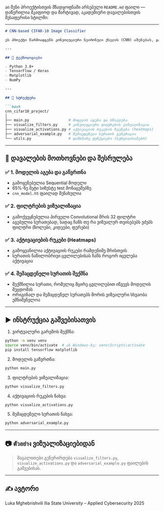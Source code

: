 აი შენი პროექტისთვის მზადყოფნაში არსებული `README.md` ფაილი — დაწერილია მკაფიოდ და მარტივად, აკადემიური დავალებისთვის შესაფერისი სტილში:

---

````markdown
# CNN-based CIFAR-10 Image Classifier

ეს პროექტი წარმოადგენს კონვოლუციური ნეირონული ქსელის (CNN) აშენებას, გაწვრთნასა და ანალიზს CIFAR-10 მონაცემთა ბაზაზე. იგი მოიცავს შემდეგ საფეხურებს:

---

## 🔧 ტექნოლოგიები

- Python 3.8+
- TensorFlow / Keras
- Matplotlib
- NumPy

---

## 📁 სტრუქტურა

```bash
cnn_cifar10_project/
│
├── main.py                  # მოდელის აგება და სწავლება
├── visualize_filters.py     # კონვოლუციური ფილტრების ვიზუალიზაცია
├── visualize_activations.py # აქტივაციის რუკების ჩვენება (heatmaps)
├── adversarial_example.py   # შემაცდენელი სურათის გენერაცია
└── utils.py                 # დამხმარე ფუნქციები (სურვილისამებრ)
````

---

## 📌 დავალების მოთხოვნები და შესრულება

### ✅ 1. მოდელის აგება და გაწვრთნა

* გამოყენებულია Sequential მოდელი
* 65%-ზე მეტი სიზუსტე test მონაცემებზე
* `cnn_model.h5` ფაილად შენახულია

### ✅ 2. ფილტრების ვიზუალიზაცია

* გამოქვეყნებულია პირველი Convolutional შრის 32 ფილტრი
* აგებულია სურათებად, სადაც ჩანს თუ რა ვიზუალურ თვისებებს ეძებს ფილტრი (ზოლები, კიდეები, ფერები)

### ✅ 3. აქტივაციების რუკები (Heatmaps)

* გამოყვანილია აქტივაციის რუკები რამდენიმე შრისთვის
* სურათის ნაწილობრივი ცვლილებისას ჩანს როგორ იცვლება აქტივაცია

### ✅ 4. შემაცდენელი სურათის შექმნა

* შექმნილია სურათი, რომელიც მცირე ცვლილებით იწვევს მოდელის შეცდომას
* ორიგინალ და შემაცდენელ სურათებს შორის ვიზუალური სხვაობა უმნიშვნელოა

---

## ▶️ ინსტრუქცია გაშვებისათვის

1. ვირტუალური გარემოს შექმნა:

```bash
python -m venv venv
source venv/bin/activate  # ან Windows-ზე: venv\Scripts\activate
pip install tensorflow matplotlib
```

2. მოდელის გაწვრთნა:

```bash
python main.py
```

3. ფილტრების ვიზუალიზაცია:

```bash
python visualize_filters.py
```

4. აქტივაციის რუკების ნახვა:

```bash
python visualize_activations.py
```

5. შემაცდენელი სურათის ნახვა:

```bash
python adversarial_example.py
```

---

## 📷 ตัวอย่าง ვიზუალიზაციებიდან

> მაგალითები გენერირდება `visualize_filters.py`, `visualize_activations.py` და `adversarial_example.py` ფაილების გაშვებისას.

---

## ✍️ ავტორი

Luka Mghebrishvili
Ilia State University – Applied Cybersecurity
2025

```